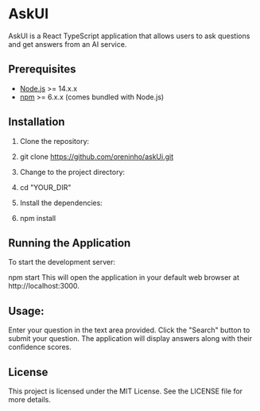 # AskUI

AskUI is a React TypeScript application that allows users to ask questions and get answers from an AI service.

## Prerequisites

- [Node.js](https://nodejs.org/) >= 14.x.x
- [npm](https://www.npmjs.com/) >= 6.x.x (comes bundled with Node.js)

## Installation

1. Clone the repository:

2. git clone https://github.com/oreninho/askUi.git
3. Change to the project directory:
4. cd "YOUR_DIR"
5. Install the dependencies:
5. npm install

## Running the Application
To start the development server:

npm start
This will open the application in your default web browser at http://localhost:3000.

## Usage:
Enter your question in the text area provided.
Click the "Search" button to submit your question.
The application will display answers along with their confidence scores.

## License
This project is licensed under the MIT License. See the LICENSE file for more details.
